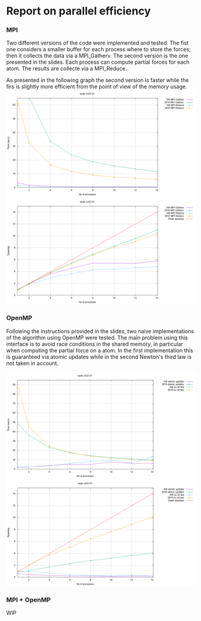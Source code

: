 # Report on parallel efficiency

### MPI

Two different versions of the code were implemented and tested. The fist one considers a smaller buffer for each process where to store the forces; then it collects the data via a MPI_Gatherv. The second version is the one presented in the slides. Each process can compute partial forces for each atom. The results are collecte via a MPI_Reduce.

As presented in the following graph the second version is faster while the firs is slightly more efficient from the point of view of the memory usage.
![](data/MPI-Time.png)
![](data/MPI-Performance.png)

### OpenMP

Following the instructions provided in the slides, two naive implementations of the algorithm using OpenMP were tested. The main problem using this interface is to avoid race conditions in the shared memory, in particular when computing the partial force on a atom. In the first implementation this is guaranteed via atomic updates while in the second Newton's third law is not taken in account.

![](data/OMP-Time.png)
![](data/OMP-Performance.png)

### MPI + OpenMP

WIP

